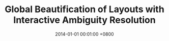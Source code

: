 ---
title:          "Global Beautification of Layouts with Interactive Ambiguity Resolution"
date:           2014-01-01 00:01:00 +0800
selected:       true
pub:            "ACM User Interface Software and Technology Symposium"
pub_date:       "2014"
# abstract: >-
cover:          /assets/images/covers/layouts_uist_2014.jpg
authors:
- Pengfei Xu
- Hongbo Fu
- Takeo Igarashi
- Chiew-Lan Tai
links:
  # Paper: 
  # Project: 
---